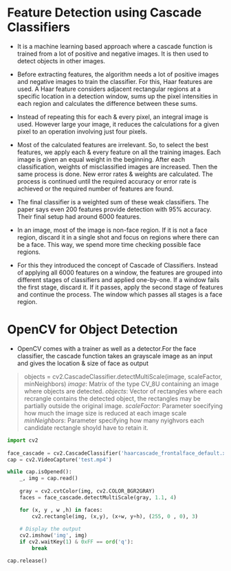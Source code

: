 # Feature Detection using Cascade Classifiers

- It is a machine learning based approach where a cascade function is trained from a lot of positive and negative images. It is then used to detect objects in other images.

- Before extracting features, the algorithm needs a lot of positive images and negative images to train the classifier. For this, Haar features are used. A Haar feature considers adjacent rectangular regions at a specific location in a detection window, sums up the pixel intensities in each region and calculates the difference between these sums.  

- Instead of repeating this for each & every pixel, an integral image is used. However large your image, it reduces the calculations for a given pixel to an operation involving just four pixels.

- Most of the calculated features are irrelevant. So, to select the best features, we apply each & every feature on all the training images. Each image is given an equal weight in the beginning. After each classification, weights of misclassified images are increased. Then the same process is done. New error rates & weights are calculated. The process is continued until the required accuracy or error rate is achieved or the required number of features are found.

- The final classifier is a weighted sum of these weak classifiers. The paper says even 200 features provide detection with 95% accuracy. Their final setup had around 6000 features.

- In an image, most of the image is non-face region. If it is not a face region, discard it in a single shot and focus on regions where there can be a face. This way, we spend more time checking possible face regions.

- For this they introduced the concept of Cascade of Classifiers. Instead of applying all 6000 features on a window, the features are grouped into different stages of classifiers and applied one-by-one. If a window fails the first stage, discard it. If it passes, apply the second stage of features and continue the process. The window which passes all stages is a face region.

# OpenCV for Object Detection
- OpenCV comes with a trainer as well as a detector.For the face classifier, the cascade function takes an grayscale image as an input and gives the location & size of face as output
> objects = cv2.CascadeClassifier.detectMultiScale(image, scaleFactor, minNeighbors)
*image*: Matrix of the type CV_8U containing an image where objects are detected.
*objects*: Vector of rectangles where each recrangle contains the detected object, the rectangles may be partially outside the original image.
*scaleFactor*: Parameter soecifying how much the image size is reduced at each image scale
*minNeighbors*: Parameter specifying how many nyighvors each candidate rectangle shoyld have to retain it.

```python
import cv2
                                                                            
face_cascade = cv2.CascadeClassifier('haarcascade_frontalface_default.xml') # Defining an object for the face classifier
cap = cv2.VideoCapture('test.mp4')	                                        # Add the location of video file here

while cap.isOpened():
    _, img = cap.read()
 
    gray = cv2.cvtColor(img, cv2.COLOR_BGR2GRAY)                            # The classifier needs a grayscale image
    faces = face_cascade.detectMultiScale(gray, 1.1, 4)                     # Gives the list of tuples containing location & size of faces

    for (x, y , w ,h) in faces:                                             # (x, y): Position of Face
        cv2.rectangle(img, (x,y), (x+w, y+h), (255, 0 , 0), 3)              # (w, h): Width & Height of Face
                                                                            # Draws rectangle around face(s)
    # Display the output
    cv2.imshow('img', img)
    if cv2.waitKey(1) & 0xFF == ord('q'):
        break

cap.release()
```
